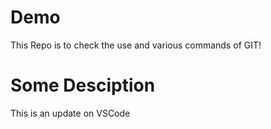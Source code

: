 # Demo
This Repo is to check the use and various commands of GIT!

# Some Desciption
This is an update on VSCode
